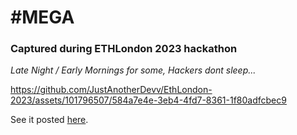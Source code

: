 # #MEGA
### Captured during ETHLondon 2023 hackathon

_Late Night / Early Mornings for some, Hackers dont sleep..._


https://github.com/JustAnotherDevv/EthLondon-2023/assets/101796507/584a7e4e-3eb4-4fd7-8361-1f80adfcbec9


See it posted [here](https://x.com/jensei_/status/1718585144393556388?s=20).
